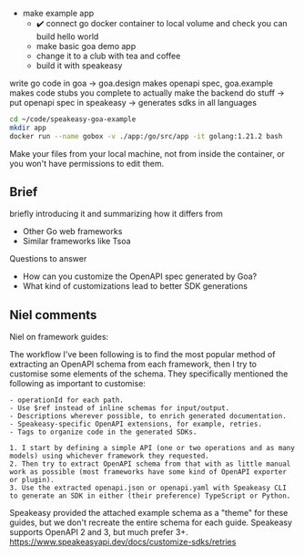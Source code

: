 - make example app
    - :heavy_check_mark: connect go docker container to local volume and check you can build hello world
    - make basic goa demo app
    - change it to a club with tea and coffee
    - build it with speakeasy



write go code in goa -> goa.design makes openapi spec, goa.example makes code stubs you complete to actually make the backend do stuff -> put openapi spec in speakeasy -> generates sdks in all languages


```bash
cd ~/code/speakeasy-goa-example
mkdir app
docker run --name gobox -v ./app:/go/src/app -it golang:1.21.2 bash
```

Make your files from your local machine, not from inside the container, or you won't have permissions to edit them.

## Brief
briefly introducing it and summarizing how it differs from
- Other Go web frameworks
- Similar frameworks like Tsoa

Questions to answer
- How can you customize the OpenAPI spec generated by Goa?
- What kind of customizations lead to better SDK generations

## Niel comments

Niel on framework guides:

The workflow I've been following is to find the most popular method of extracting an OpenAPI schema from each framework, then I try to customise some elements of the schema. They specifically mentioned the following as important to customise:

    - operationId for each path.
    - Use $ref instead of inline schemas for input/output.
    - Descriptions wherever possible, to enrich generated documentation.
    - Speakeasy-specific OpenAPI extensions, for example, retries.
    - Tags to organize code in the generated SDKs.

    1. I start by defining a simple API (one or two operations and as many models) using whichever framework they requested.
    2. Then try to extract OpenAPI schema from that with as little manual work as possible (most frameworks have some kind of OpenAPI exporter or plugin).
    3. Use the extracted openapi.json or openapi.yaml with Speakeasy CLI to generate an SDK in either (their preference) TypeScript or Python.

Speakeasy provided the attached example schema as a "theme" for these guides, but we don't recreate the entire schema for each guide.
Speakeasy supports OpenAPI 2 and 3, but much prefer 3+.
https://www.speakeasyapi.dev/docs/customize-sdks/retries